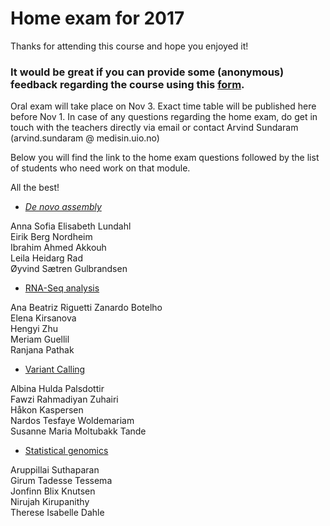 # Home exam for 2017

Thanks for attending this course and hope you enjoyed it!

### It would be great if you can provide some (anonymous) feedback regarding the course using this [form](https://skjema.uio.no/88320).

Oral exam will take place on Nov 3. Exact time table will be published here before Nov 1.
In case of any questions regarding the home exam, do get in touch with the teachers directly via email or contact Arvind Sundaram (arvind.sundaram @ medisin.uio.no)

Below you will find the link to the home exam questions followed by the list of students who need work on that module.

All the best!

* [*De novo assembly*](https://github.com/lexnederbragt/INF-BIOx121/raw/2017/misc/Denovo_home_exam_2017.pdf)

Anna Sofia Elisabeth Lundahl<br>
Eirik Berg Nordheim<br>
Ibrahim Ahmed Akkouh<br>
Leila Heidarg Rad<br>
Øyvind Sætren Gulbrandsen<br>

* [RNA-Seq analysis](https://github.com/lexnederbragt/INF-BIOx121/raw/2017/misc/RNAseq_home_exam_2017.pdf)  

Ana Beatriz Riguetti Zanardo Botelho<br>
Elena Kirsanova<br>
Hengyi Zhu<br>
Meriam Guellil<br>
Ranjana Pathak<br>

* [Variant Calling](https://github.com/lexnederbragt/INF-BIOx121/raw/2017/misc/VC_home_exam_2017.pdf)  

Albina Hulda Palsdottir<br>
Fawzi Rahmadiyan Zuhairi<br>
Håkon Kaspersen<br>
Nardos Tesfaye Woldemariam<br>
Susanne Maria Moltubakk Tande<br>

* [Statistical genomics]()  

Aruppillai Suthaparan<br>
Girum Tadesse Tessema<br>
Jonfinn Blix Knutsen<br>
Nirujah Kirupanithy<br>
Therese Isabelle Dahle<br>
